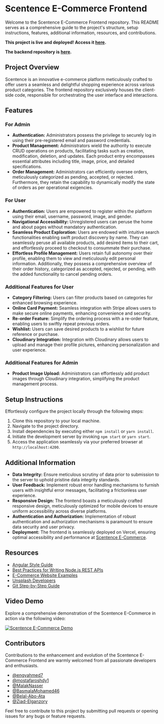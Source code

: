 # Scentence E-Commerce Frontend

Welcome to the Scentence E-Commerce Frontend repository. This README serves as a comprehensive guide to the project's structure, setup instructions, features, additional information, resources, and contributions.

**This project is live and deployed! Access it [here](https://scentence.vercel.app/).**

**The backend repository is [here](https://github.com/mostafaroshdy1/scentence-backend).**

## Project Overview

Scentence is an innovative e-commerce platform meticulously crafted to offer users a seamless and delightful shopping experience across various product categories. The frontend repository exclusively houses the client-side code, responsible for orchestrating the user interface and interactions.

## Features

### For Admin

- **Authentication:** Administrators possess the privilege to securely log in using their pre-registered email and password credentials.
- **Product Management:** Administrators wield the authority to execute CRUD operations on products, facilitating tasks such as creation, modification, deletion, and updates. Each product entry encompasses essential attributes including title, image, price, and detailed specifications.
- **Order Management:** Administrators can efficiently oversee orders, meticulously categorized as pending, accepted, or rejected. Furthermore, they retain the capability to dynamically modify the state of orders as per operational exigencies.

### For User

- **Authentication:** Users are empowered to register within the platform using their email, username, password, image, and gender.
- **Navigational Accessibility:** Unregistered users can peruse the home and about pages without mandatory authentication.
- **Seamless Product Exploration:** Users are endowed with intuitive search functionalities enabling swift product discovery by name. They can seamlessly peruse all available products, add desired items to their cart, and effortlessly proceed to checkout to consummate their purchase.
- **Effortless Profile Management:** Users retain full autonomy over their profile, enabling them to view and meticulously edit personal information. Additionally, they possess a comprehensive overview of their order history, categorized as accepted, rejected, or pending, with the added functionality to cancel pending orders.

### Additional Features for User

- **Category Filtering:** Users can filter products based on categories for enhanced browsing experience.
- **Online Card Payment:** Seamless integration with Stripe allows users to make secure online payments, enhancing convenience and security.
- **Re-order Feature:** Simplify the ordering process with a re-order feature, enabling users to swiftly repeat previous orders.
- **Wishlist:** Users can save desired products to a wishlist for future reference or purchase.
- **Cloudinary Integration:** Integration with Cloudinary allows users to upload and manage their profile pictures, enhancing personalization and user experience.

### Additional Features for Admin

- **Product Image Upload:** Administrators can effortlessly add product images through Cloudinary integration, simplifying the product management process.

## Setup Instructions

Effortlessly configure the project locally through the following steps:

1. Clone this repository to your local machine.
2. Navigate to the project directory.
3. Install dependencies by executing either `npm install` or `yarn install`.
4. Initiate the development server by invoking `npm start` or `yarn start`.
5. Access the application seamlessly via your preferred browser at `http://localhost:4200`.

## Additional Information

- **Data Integrity:** Ensure meticulous scrutiny of data prior to submission to the server to uphold pristine data integrity standards.
- **User Feedback:** Implement robust error handling mechanisms to furnish users with insightful error messages, facilitating a frictionless user experience.
- **Responsive Design:** The frontend boasts a meticulously crafted responsive design, meticulously optimized for mobile devices to ensure uniform accessibility across diverse platforms.
- **Authentication and Authorization:** Implementation of robust authentication and authorization mechanisms is paramount to ensure data security and user privacy.
- **Deployment:** The frontend is seamlessly deployed on Vercel, ensuring optimal accessibility and performance at [Scentence E-Commerce](https://scentence.vercel.app/).

## Resources

- [Angular Style Guide](https://angular.io/guide/styleguide)
- [Best Practices for Writing Node.js REST APIs](https://blog.risingstack.com/10-best-practices-for-writing-node-js-rest-apis/)
- [E-Commerce Website Examples](https://colorlib.com/wp/ecommerce-website-examples/)
- [Unsplash Developers](https://unsplash.com/developers)
- [Git Step-by-Step Guide](https://opensource.com/article/18/1/step-step-guide-git)

## Video Demo

Explore a comprehensive demonstration of the Scentence E-Commerce in action via the following video:

[![Scentence E-Commerce Demo](https://img.youtube.com/vi/FfvFiVY5YCY/0.jpg)](https://www.youtube.com/watch?v=FfvFiVY5YCY)


## Contributors

Contributions to the enhancement and evolution of the Scentence E-Commerce Frontend are warmly welcomed from all passionate developers and enthusiasts.

- [@engyahmed7](https://github.com/engyahmed7)
- [@mostafaroshdy1](https://github.com/mostafaroshdy1)
- [@MalakNasser](https://github.com/MalakNasser)
- [@BasmalaMohamed46](https://github.com/BasmalaMohamed46)
- [@Belal-Abo-Ata](https://github.com/Belal-Abo-Ata)
- [@Ziad-Elganzory](https://github.com/Ziad-Elganzory)

Feel free to contribute to this project by submitting pull requests or opening issues for any bugs or feature requests.
